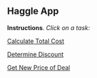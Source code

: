 ## Haggle App

**Instructions**. *Click on a task:* 

[Calculate Total Cost](calculateTotal.html)

[Determine Discount](determineDiscount.html)

[Get New Price of Deal](getNewPrice.html)
